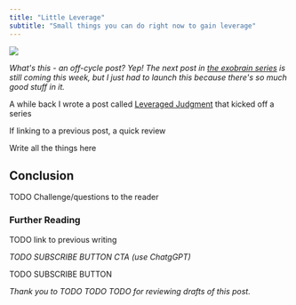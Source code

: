 ```yaml
---
title: "Little Leverage"
subtitle: "Small things you can do right now to gain leverage"
---
```


<!------------------------- REFERENCE LINKS BLOCK ----------------------------------->
[leveraged-judgment]: https://mieubrisse.substack.com/p/leveraged-judgment
[building-your-exobrain-1]: https://mieubrisse.substack.com/p/building-your-exobrain-1-customizing
<!----------------------- END REFERENCE LINKS BLOCK --------------------------------->

![](./images/cover.png)

_What's this - an off-cycle post? Yep! The next post in [the exobrain series](https://mieubrisse.substack.com/p/the-exobrain-series) is still coming this week, but I just had to launch this because there's so much good stuff in it._

A while back I wrote a post called [Leveraged Judgment][leveraged-judgment] that kicked off a series 

If linking to a previous post, a quick review

Write all the things here

Conclusion
----------
TODO Challenge/questions to the reader

### Further Reading

TODO link to previous writing

_TODO SUBSCRIBE BUTTON CTA (use ChatgGPT)_

TODO SUBSCRIBE BUTTON

_Thank you to TODO TODO TODO for reviewing drafts of this post._

<!------------------ IG POST DESCRIPTION --------------------->
<!--
TODO

👉 Read the full article (link in bio)

#hashtag1 #hashtag2 #hashtag3
-->

<!-------------------- IG STORY TEXT ------------------------->
<!--
TODO
-->
